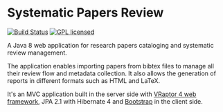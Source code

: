 # Systematic Papers Review

[![Build Status](https://img.shields.io/travis/manoelcampos/papers-review/master.svg)](https://travis-ci.org/manoelcampos/papers-review) [![GPL licensed](https://img.shields.io/badge/license-GPL-blue.svg)](http://www.gnu.org/licenses/gpl-3.0)


A Java 8 web application for research papers cataloging and systematic review management.

The application enables importing papers from bibtex files to manage all their review flow and metadata collection.
It also allows the generation of reports in different formats such as HTML and LaTeX.

It's an MVC application built in the server side with [VRaptor 4 web framework](http://vraptor.org), JPA 2.1 with Hibernate 4
and [Bootstrap](http://getbootstrap.com) in the client side.